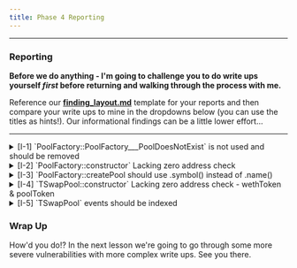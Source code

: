 ```yaml
---
title: Phase 4 Reporting
---
```


---

### Reporting

**Before we do anything - I'm going to challenge you to do write ups yourself _first_ before returning and walking through the process with me.**

Reference our [**finding_layout.md**](https://github.com/Cyfrin/security-and-auditing-full-course-s23/blob/main/finding_layout.md) template for your reports and then compare your write ups to mine in the dropdowns below (you can use the titles as hints!). Our informational findings can be a little lower effort...

---

<details>
<summary>[I-1] `PoolFactory::PoolFactory___PoolDoesNotExist` is not used and should be removed</summary>

### [I-1] `PoolFactory::PoolFactory___PoolDoesNotExist` is not used and should be removed

```diff
- error PoolFactory__PoolDoesNotExist(address tokenAddress);
```

</details>


<details>
<summary>[I-2] `PoolFactory::constructor` Lacking zero address check</summary>

### [I-2] `PoolFactory::constructor` Lacking zero address check

```diff
constructor(address wethToken) {
+   if(wethToken == address(0)){
+    revert();
+}
    i_wethToken = wethToken;
}
```

</details>


<details>
<summary>[I-3] `PoolFactory::createPool should use .symbol() instead of .name()</summary>

### [I-3] `PoolFactory::createPool should use .symbol() instead of .name()

```diff
- string memory liquidityTokenSymbol = string.concat("ts", IERC20(tokenAddress).name());
+ string memory liquidityTokenSymbol = string.concat("ts", IERC20(tokenAddress).symbol());
```

</details>


<details>
<summary>[I-4] `TSwapPool::constructor` Lacking zero address check - wethToken & poolToken</summary>

### [I-4] `TSwapPool::constructor` Lacking zero address check - wethToken & poolToken

```diff
constructor(
    address poolToken,
    address wethToken,
    string memory liquidityTokenName,
    string memory liquidityTokenSymbol
)
    ERC20(liquidityTokenName, liquidityTokenSymbol)
{
+   if(wethToken || poolToken == address(0)){
+       revert();
+   }
    i_wethToken = IERC20(wethToken);
    i_poolToken = IERC20(poolToken);
}
```

</details>


<details>
<summary>[I-5] `TSwapPool` events should be indexed</summary>

### [I-5] `TSwapPool` events should be indexed

```diff
- event Swap(address indexed swapper, IERC20 tokenIn, uint256 amountTokenIn, IERC20 tokenOut, uint256 amountTokenOut);
+ event Swap(address indexed swapper, IERC20 indexed tokenIn, uint256 amountTokenIn, IERC20 indexed tokenOut, uint256 amountTokenOut);
```

</details>


### Wrap Up

How'd you do!? In the next lesson we're going to go through some more severe vulnerabilities with more complex write ups. See you there.

